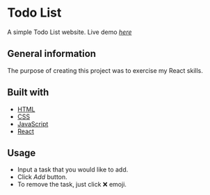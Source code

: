 # Todo List

A simple Todo List website. 
Live demo [_here_](https://resplendent-kashata-714388.netlify.app/)

## General information

The purpose of creating this project was to exercise my React skills.

## Built with

- [HTML](https://developer.mozilla.org/en-US/docs/Web/HTML)
- [CSS](https://www.w3schools.com/css/default.asp)
- [JavaScript](https://developer.mozilla.org/en-US/docs/Learn/Getting_started_with_the_web/JavaScript_basics)
- [React](https://react.dev/)

## Usage

- Input a task that you would like to add.
- Click *Add* button.
- To remove the task, just click ❌ emoji.
